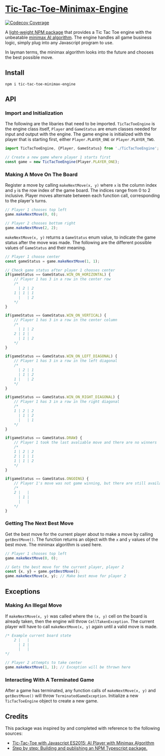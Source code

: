 # [Tic-Tac-Toe-Minimax-Engine](https://www.npmjs.com/package/tic-tac-toe-minimax-engine)
[![Codecov Coverage](https://img.shields.io/codecov/c/github/davidcwh/Tic-Tac-Toe-AI-Engine/main.svg?style=flat-square)](https://codecov.io/gh/davidcwh/Tic-Tac-Toe-AI-Engine/)

A [light-weight NPM package](https://www.npmjs.com/package/tic-tac-toe-minimax-engine) that provides a Tic Tac Toe engine with the unbeatable [minimax AI algorithm](https://www.geeksforgeeks.org/minimax-algorithm-in-game-theory-set-1-introduction/). The engine handles all game business logic, simply plug into any Javascript program to use.

In layman terms, the minimax algorithm looks into the future and chooses the best possible move.

## Install
`
npm i tic-tac-toe-minimax-engine
`

## API
### Import and Initialization
The following are the libaries that need to be imported. `TicTacToeEngine` is the engine class itself, `Player` and `GameStatus` are enum classes needed for input and output with the engine.
The game engine is initialized with the player that is starting first, either `Player.PLAYER_ONE` or `Player.PLAYER_TWO`.
```javascript
import TicTacToeEngine, {Player, GameStatus} from './TicTacToeEngine';

// Create a new game where player 1 starts first
const game = new TicTacToeEngine(Player.PLAYER_ONE);
```
### Making A Move On The Board
Register a move by calling `makeNextMove(x, y)` where `x` is the column index and `y` is the row index of the game board. The indices range from 0 to 2 inclusive.
Player moves alternate between each function call, corresponding to the player's turns.
```javascript
// Player 1 chooses top left
game.makeNextMove(0, 0);

// Player 2 chooses bottom right
game.makeNextMove(2, 2);
```
`makeNextMove(x, y)` returns a `GameStatus` enum value, to indicate the game status after the move was made.
The following are the different possible values of `GameStatus` and their meaning.
```javascript
// Player 1 choose center
const gameStatus = game.makeNextMove(1, 1);

// Check game status after player 1 chooses center
if(gameStatus == GameStatus.WIN_ON_HORIZONTAL) {
    // Player 1 has 3 in a row in the center row
    /*
      | 2 | 2
    1 | 1 | 1
      |   | 2
    */
}

if(gameStatus == GameStatus.WIN_ON_VERTICAL) {
    // Player 1 has 3 in a row in the center column
    /*
      | 1 | 2
    2 | 1 |  
      | 1 | 2
    */
}

if(gameStatus == GameStatus.WIN_ON_LEFT_DIAGONAL) {
    // Player 1 has 3 in a row in the left diagonal
    /*
      | 2 | 1
      | 1 | 2
    1 |   | 2
    */
}

if(gameStatus == GameStatus.WIN_ON_RIGHT_DIAGONAL) {
    // Player 1 has 3 in a row in the right diagonal
    /*
    1 | 2 | 2
      | 1 | 2
      |   | 1
    */
}

if(gameStatus == GameStatus.DRAW) {
    // Player 1 took the last avaliable move and there are no winners
    /*
    1 | 2 | 2
    2 | 1 | 1
    1 | 1 | 2
    */
}

if(gameStatus == GameStatus.ONGOING) {
    // Player 1's move was not game winning, but there are still available moves left
    /*
    2 |   |  
      | 1 |  
      |   |  
    */
}
```

### Getting The Next Best Move
Get the best move for the current player about to make a move by calling `getBestMove()`. The function returns an object with the `x` and `y` values of the best move.
The minimax algorithm is used here.
```javascript
// Player 1 chooses top left
game.makeNextMove(0, 0);

// Gets the best move for the current player, player 2
const {x, y} = game.getBestMove();
game.makeNextMove(x, y); // Make best move for player 2
```
## Exceptions
### Making An Illegal Move
If `makeNextMove(x, y)` was called where the `(x, y)` cell on the board is already taken, then the engine will throw `CellTakenException`. 
The current player will have to call `makeNextMove(x, y)` again until a valid move is made.
```javascript
/* Example current board state
    2 |   |  
      | 1 |  
      |   |  
*/

// Player 2 attempts to take center
game.makeNextMove(1, 1); // Exception will be thrown here
```
### Interacting With A Terminated Game
After a game has terminated, any function calls of `makeNextMove(x, y)` and `getBestMove()` will throw `TerminatedGameException`.
Initialize a new `TicTacToeEngine` object to create a new game.

## Credits
This package was inspired by and completed with reference to the following sources:
- [Tic-Tac-Toe with Javascript ES2015: AI Player with Minimax Algorithm](https://medium.com/@alialaa/tic-tac-toe-with-javascript-es2015-ai-player-with-minimax-algorithm-59f069f46efa)
- [Step by step: Building and publishing an NPM Typescript package.](https://itnext.io/step-by-step-building-and-publishing-an-npm-typescript-package-44fe7164964c)